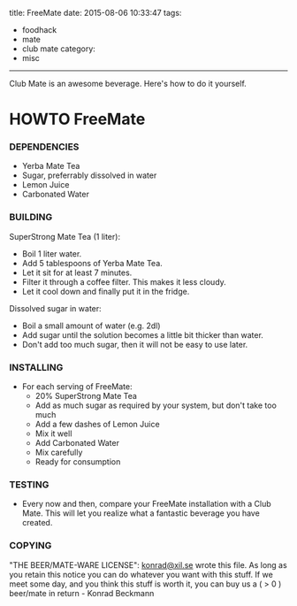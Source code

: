 title: FreeMate
date: 2015-08-06 10:33:47
tags:
- foodhack
- mate
- club mate
category:
- misc
---
Club Mate is an awesome beverage. Here's how to do it yourself.

# HOWTO FreeMate

### DEPENDENCIES
- Yerba Mate Tea
- Sugar, preferrably dissolved in water
- Lemon Juice
- Carbonated Water

### BUILDING
SuperStrong Mate Tea (1 liter):
- Boil 1 liter water.
- Add 5 tablespoons of Yerba Mate Tea.
- Let it sit for at least 7 minutes.
- Filter it through a coffee filter. This makes it less cloudy.
- Let it cool down and finally put it in the fridge.

Dissolved sugar in water:
- Boil a small amount of water (e.g. 2dl)
- Add sugar until the solution becomes a little bit thicker than water.
- Don't add too much sugar, then it will not be easy to use later.

### INSTALLING
- For each serving of FreeMate:
  - 20% SuperStrong Mate Tea
  - Add as much sugar as required by your system, but don't take too much
  - Add a few dashes of Lemon Juice
  - Mix it well
  - Add Carbonated Water
  - Mix carefully
  - Ready for consumption

### TESTING
- Every now and then, compare your FreeMate installation with a Club Mate. This will let you realize what a fantastic beverage you have created.

### COPYING
"THE BEER/MATE-WARE LICENSE":
<konrad@xil.se> wrote this file. As long as you retain this notice you
can do whatever you want with this stuff. If we meet some day, and you think
this stuff is worth it, you can buy us a ( > 0 ) beer/mate in return - Konrad Beckmann

